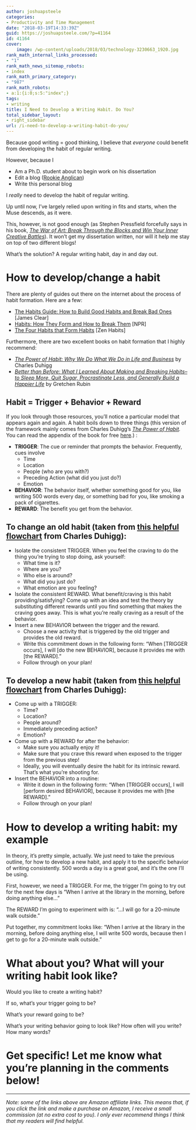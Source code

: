 ```yaml
---
author: joshuapsteele
categories:
- Productivity and Time Management
date: "2018-03-19T14:33:39Z"
guid: https://joshuapsteele.com/?p=41164
id: 41164
cover:
    image: /wp-content/uploads/2018/03/technology-3230663_1920.jpg
rank_math_internal_links_processed:
- "1"
rank_math_news_sitemap_robots:
- index
rank_math_primary_category:
- "987"
rank_math_robots:
- a:1:{i:0;s:5:"index";}
tags:
- writing
title: I Need to Develop a Writing Habit. Do You?
total_sidebar_layout:
- right_sidebar
url: /i-need-to-develop-a-writing-habit-do-you/
---
```


Because good writing = good thinking, I believe that *everyone* could benefit from developing the habit of regular writing.

However, because I

- Am a Ph.D. student about to begin work on his dissertation
- Edit a blog ([Rookie Anglican](http://anglicanpastor.com/rookieanglican/))
- Write this personal blog

I *really* need to develop the habit of regular writing.

Up until now, I’ve largely relied upon writing in fits and starts, when the Muse descends, as it were.

This, however, is not good enough (as Stephen Pressfield forcefully says in his book, [*The War of Art: Break Through the Blocks and Win Your Inner Creative Battles*](http://amzn.to/2DDHfu7)). It won’t get my dissertation written, nor will it help me stay on top of two different blogs!

What’s the solution? A regular writing habit, day in and day out.

# How to develop/change a habit

There are plenty of guides out there on the internet about the process of habit formation. Here are a few:

- [The Habits Guide: How to Build Good Habits and Break Bad Ones ](https://jamesclear.com/habits)\[James Clear\]
- [Habits: How They Form and How to Break Them](https://www.npr.org/2012/03/05/147192599/habits-how-they-form-and-how-to-break-them) \[NPR\]
- [The Four Habits that Form Habits](https://zenhabits.net/habitses/) \[Zen Habits\]

Furthermore, there are two excellent books on habit formation that I highly recommend:

- [*The Power of Habit: Why We Do What We Do in Life and Business*](http://amzn.to/2HHVT5Z) by Charles Duhigg
- [*Better than Before: What I Learned About Making and Breaking Habits–to Sleep More, Quit Sugar, Procrastinate Less, and Generally Build a Happier Life*](http://amzn.to/2pnd5Xz) by Gretchen Rubin

## Habit = Trigger + Behavior + Reward

If you look through those resources, you’ll notice a particular model that appears again and again. A habit boils down to three things (this version of the framework mainly comes from Charles Duhigg’s [*The Power of Habit*](http://amzn.to/2pkxfBO)*.* You can read the appendix of the book for free [here](http://charlesduhigg.com/how-habits-work/).) :

- **TRIGGER**: The cue or reminder that prompts the behavior. Frequently, cues involve 
    - Time
    - Location
    - People (who are you with?)
    - Preceding Action (what did you just do?)
    - Emotion
- **BEHAVIOR**: The behavior itself, whether something good for you, like writing 500 words every day, or something bad for you, like smoking a pack of cigarettes.
- **REWARD**: The benefit you get from the behavior.

## To change an old habit (taken from [this helpful flowchart](http://charlesduhigg.com/wp-content/uploads/2014/04/Flowchart-How-to-Change-a-Habit.pdf) from Charles Duhigg):

- Isolate the consistent TRIGGER. When you feel the craving to do the thing you’re trying to stop doing, ask yourself: 
    - What time is it?
    - Where are you?
    - Who else is around?
    - What did you just do?
    - What emotion are you feeling?
- Isolate the consistent REWARD. What benefit/craving is this habit providing/satisfying? Come up with an idea and test the theory by substituting different rewards until you find something that makes the craving goes away. This is what you’re really craving as a result of the behavior.
- Insert a new BEHAVIOR between the trigger and the reward. 
    - Choose a new activity that is triggered by the old trigger and provides the old reward.
    - Write this commitment down in the following form: “When \[TRIGGER occurs\], I will \[do the new BEHAVIOR\], because it provides me with \[the REWARD\].”
    - Follow through on your plan!

## To develop a new habit (taken from [this helpful flowchart](http://charlesduhigg.com/wp-content/uploads/2014/04/Flowchart-How-to-Create-a-Habit.pdf) from Charles Duhigg):

- Come up with a TRIGGER: 
    - Time?
    - Location?
    - People around?
    - Immediately preceding action?
    - Emotion?
- Come up with a REWARD for after the behavior: 
    - Make sure you actually enjoy it!
    - Make sure that you crave this reward when exposed to the trigger from the previous step!
    - Ideally, you will eventually desire the habit for its intrinsic reward. That’s what you’re shooting for.
- Insert the BEHAVIOR into a routine: 
    - Write it down in the following form: “When \[TRIGGER occurs\], I will \[perform desired BEHAVIOR\], because it provides me with \[the REWARD\].”
    - Follow through on your plan!

# How to develop a writing habit: my example

In theory, it’s pretty simple, actually. We just need to take the previous outline, for how to develop a new habit, and apply it to the specific behavior of writing consistently. 500 words a day is a great goal, and it’s the one I’ll be using.

First, however, we need a TRIGGER. For me, the trigger I’m going to try out for the next few days is “When I arrive at the library in the morning, before doing anything else…”

The REWARD I’m going to experiment with is: “…I will go for a 20-minute walk outside.”

Put together, my commitment looks like: “When I arrive at the library in the morning, before doing anything else, I will write 500 words, because then I get to go for a 20-minute walk outside.”

# What about you? What will your writing habit look like?

Would you like to create a writing habit?

If so, what’s your trigger going to be?

What’s your reward going to be?

What’s your writing behavior going to look like? How often will you write? How many words?

# **Get specific! Let me know what you’re planning in the comments below!**

---

*Note: some of the links above are Amazon affiliate links. This means that, if you click the link and make a purchase on Amazon, I receive a small commission (at no extra cost to you). I only ever recommend things I think that my readers will find helpful.*